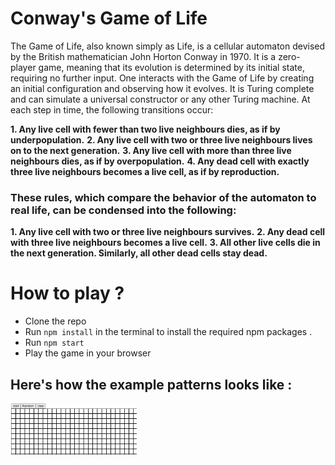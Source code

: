# Conway's Game of Life

The Game of Life, also known simply as Life, is a cellular automaton devised by the British mathematician John Horton Conway in 1970. It is a zero-player game, meaning that its evolution is determined by its initial state, requiring no further input. One interacts with the Game of Life by creating an initial configuration and observing how it evolves. It is Turing complete and can simulate a universal constructor or any other Turing machine.
At each step in time, the following transitions occur:

**1. Any live cell with fewer than two live neighbours dies, as if by underpopulation.**
**2. Any live cell with two or three live neighbours lives on to the next generation.**
**3. Any live cell with more than three live neighbours dies, as if by overpopulation.**
**4. Any dead cell with exactly three live neighbours becomes a live cell, as if by reproduction.**

### These rules, which compare the behavior of the automaton to real life, can be condensed into the following:

**1. Any live cell with two or three live neighbours survives.**
**2. Any dead cell with three live neighbours becomes a live cell.**
**3. All other live cells die in the next generation. Similarly, all other dead cells stay dead.**

# How to play ?

- Clone the repo
- Run `npm install` in the terminal to install the required npm packages .
- Run `npm start`
- Play the game in your browser

## Here's how the example patterns looks like :

<img src="https://github.com/spantheslayer/game-of-life/blob/master/Example1.gif" width="40%" />
